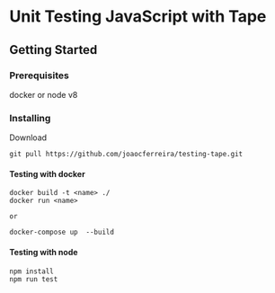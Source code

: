 # Unit Testing JavaScript with Tape

## Getting Started

### Prerequisites

docker or node v8

### Installing

Download

```
git pull https://github.com/joaocferreira/testing-tape.git
```

#### Testing with docker 

```
docker build -t <name> ./
docker run <name>
```

    or

```
docker-compose up  --build
```

#### Testing with node 

```
npm install
npm run test
```